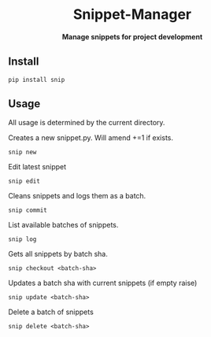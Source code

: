 <h1 align="center">
    Snippet-Manager
</h1>

<h4 align="center">
    Manage snippets for project development
</h4>

## Install

```
pip install snip
```

## Usage

All usage is determined by the current directory.

Creates a new snippet.py. Will amend +=1 if exists.

```
snip new
```

Edit latest snippet

```
snip edit
```

Cleans snippets and logs them as a batch.

```
snip commit
```

List available batches of snippets.

```
snip log
```

Gets all snippets by batch sha.

```
snip checkout <batch-sha>
```

Updates a batch sha with current snippets (if empty raise)

```
snip update <batch-sha>
```

Delete a batch of snippets

```
snip delete <batch-sha>
```
